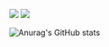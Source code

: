 <a href="https://wwww.google.com" target="_blank"><img src="https://img.shields.io/badge/dea0323@gmail.com-000000?style=flat&logo=gmail&logoColor=EA4335"/></a>
<a href="https://www.notion.so/inhaunivkdy/1739d2d826954e8c927ef807eb0e311f" target="_blank"><img src="https://img.shields.io/badge/INHA_KDY-000000?style=flat&logo=notion&logoColor=000000"/></a>

![Anurag's GitHub stats](https://github-readme-stats.vercel.app/api?username=KimDaeYu&show_icons=true&theme=radical)
